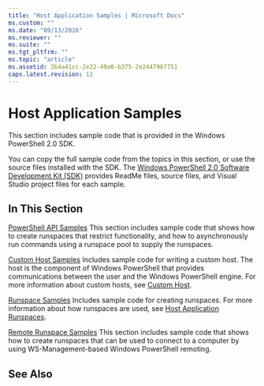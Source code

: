 ```yaml
---
title: "Host Application Samples | Microsoft Docs"
ms.custom: ""
ms.date: "09/13/2016"
ms.reviewer: ""
ms.suite: ""
ms.tgt_pltfrm: ""
ms.topic: "article"
ms.assetid: 2b4a41cc-2e22-49a0-b375-2e2447967751
caps.latest.revision: 11
---
```

# Host Application Samples

This section includes sample code that is provided in the Windows PowerShell 2.0 SDK.

 You can copy the full sample code from the topics in this section, or use the source files installed with the SDK. The [Windows PowerShell 2.0 Software Development Kit (SDK)](https://www.microsoft.com/en-us/download/details.aspx?id=2560) provides ReadMe files, source files, and Visual Studio project files for each sample.

## In This Section

 [PowerShell API Samples](./windows-powershell-api-samples.md)
 This section includes sample code that shows how to create runspaces that restrict functionality, and how to asynchronously run commands using a runspace pool to supply the runspaces.

 [Custom Host Samples](./custom-host-samples.md)
 Includes sample code for writing a custom host. The host is the component of Windows PowerShell that provides communications between the user and the Windows PowerShell engine. For more information about custom hosts, see [Custom Host](https://msdn.microsoft.com/library/ee706563(v=vs.85).aspx).

 [Runspace Samples](./runspace-samples.md)
 Includes sample code for creating runspaces. For more information about how runspaces are used, see [Host Application Runspaces](https://msdn.microsoft.com/library/ee706563(v=vs.85).aspx).

 [Remote Runspace Samples](./remote-runspace-samples.md)
 This section includes sample code that shows how to create runspaces that can be used to connect to a computer by using WS-Management-based Windows PowerShell remoting.

## See Also
